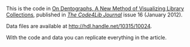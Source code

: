 This is the code in [On Dentographs, A New Method of Visualizing Library Collections](http://journal.code4lib.org/articles/6300), published in [_The Code4Lib Journal_](http://journal.code4lib.org) issue 16 (January 2012).

Data files are available at http://hdl.handle.net/10315/10024.

With the code and data you can replicate everything in the article.

